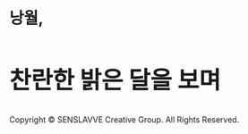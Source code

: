 <h1><strong>낭월,<br><h2>찬란한 밝은 달을 보며</h2></strong></h1>

Copyright ©️ SENSLAVVE Creative Group. All Rights Reserved.

